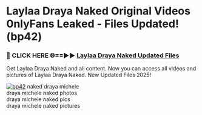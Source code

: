 # Laylaa Draya Naked Original Videos 0nlyFans Leaked - Files Updated! (bp42)

<h3>🔴 CLICK HERE 🌐==►► <a href="https://tinyurl.com/yckcrads" rel="nofollow">Laylaa Draya Naked Updated Files</a></h3>

Get Laylaa Draya Naked and all content. Now you can access all videos and pictures of Laylaa Draya Naked. New Updated Files 2025!

[![bp42](https://i.imgur.com/hpKpOFt.gif)](https://tinyurl.com/yckcrads)
naked draya michele<br>
draya michele naked photos<br>
draya michele naked pics<br>
draya michele naked pictures